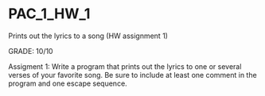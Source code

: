# PAC_1_HW_1
Prints out the lyrics to a song (HW assignment 1)

GRADE: 10/10

Assigment 1:
Write a program that prints out the lyrics to one or several verses of your favorite song.
Be sure to include at least one comment in the program and one escape sequence.
